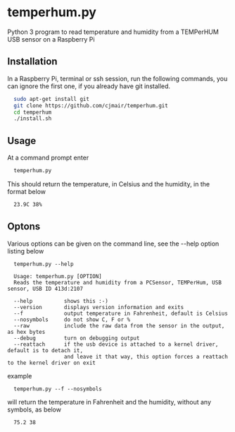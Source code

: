 # temperhum.py
Python 3 program to read temperature and humidity from a TEMPerHUM USB sensor on a Raspberry Pi

## Installation
In a Raspberry Pi, terminal or ssh session, run the following commands, you can ignore the first one,
if you already have git installed.
```bash
  sudo apt-get install git
  git clone https://github.com/cjmair/temperhum.git
  cd temperhum
  ./install.sh
  ```
## Usage
At a command prompt enter
```bash
  temperhum.py
```
This should return the temperature, in Celsius and the humidity, in the format below
```bash
  23.9C 38%
```
## Optons
Various options can be given on the command line, see the --help option listing below
```
  temperhum.py --help

  Usage: temperhum.py [OPTION]
  Reads the temperature and humidity from a PCSensor, TEMPerHum, USB sensor, USB ID 413d:2107

  --help          shows this :-)
  --version       displays version information and exits
  --f             output temperature in Fahrenheit, default is Celsius
  --nosymbols     do not show C, F or %
  --raw           include the raw data from the sensor in the output, as hex bytes
  --debug         turn on debugging output
  --reattach      if the usb device is attached to a kernel driver, default is to detach it,
                  and leave it that way, this option forces a reattach to the kernel driver on exit
```
example
```
  temperhum.py --f --nosymbols
```
will return the temperature in Fahrenheit and the humidity, without any symbols, as below
```
  75.2 38
```
  
